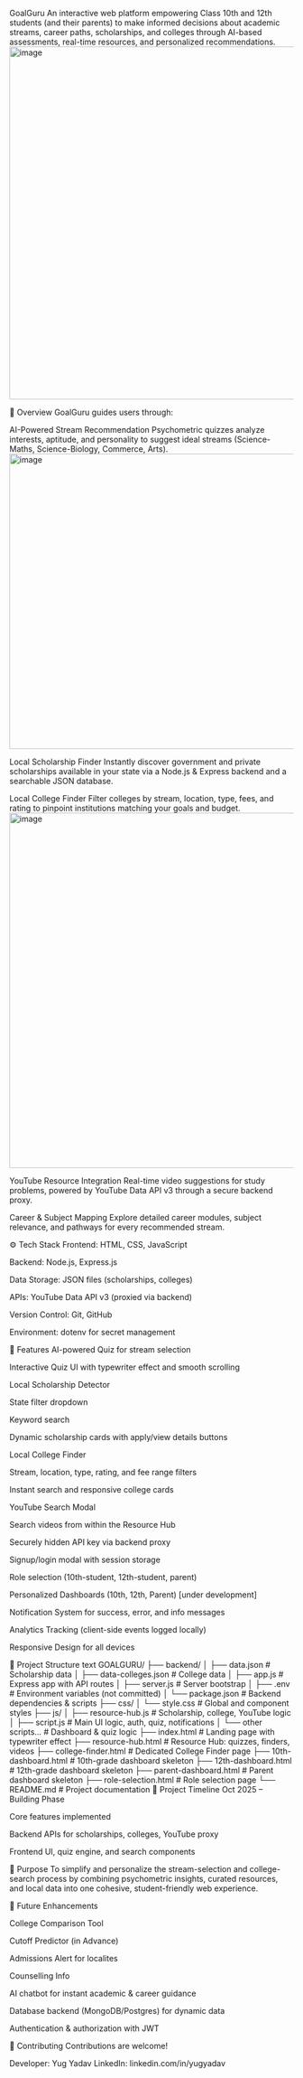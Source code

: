 GoalGuru
An interactive web platform empowering Class 10th and 12th students (and their parents) to make informed decisions about academic streams, career paths, scholarships, and colleges through AI-based assessments, real-time resources, and personalized recommendations.
<img width="1337" height="625" alt="image" src="https://github.com/user-attachments/assets/0e4e9576-090f-4b4b-ae8b-655d06221543" />


🧠 Overview
GoalGuru guides users through:

AI-Powered Stream Recommendation
Psychometric quizzes analyze interests, aptitude, and personality to suggest ideal streams (Science-Maths, Science-Biology, Commerce, Arts).
<img width="701" height="523" alt="image" src="https://github.com/user-attachments/assets/19750db7-ce67-4c99-8939-8b633c506557" />


Local Scholarship Finder
Instantly discover government and private scholarships available in your state via a Node.js & Express backend and a searchable JSON database.

Local College Finder
Filter colleges by stream, location, type, fees, and rating to pinpoint institutions matching your goals and budget.
<img width="1341" height="629" alt="image" src="https://github.com/user-attachments/assets/b5e29125-3b72-4f74-b725-186ea6b930f3" />


YouTube Resource Integration
Real-time video suggestions for study problems, powered by YouTube Data API v3 through a secure backend proxy.

Career & Subject Mapping
Explore detailed career modules, subject relevance, and pathways for every recommended stream.

⚙️ Tech Stack
Frontend: HTML, CSS, JavaScript

Backend: Node.js, Express.js

Data Storage: JSON files (scholarships, colleges)

APIs: YouTube Data API v3 (proxied via backend)

Version Control: Git, GitHub

Environment: dotenv for secret management

🚀 Features
AI-powered Quiz for stream selection

Interactive Quiz UI with typewriter effect and smooth scrolling

Local Scholarship Detector

State filter dropdown

Keyword search

Dynamic scholarship cards with apply/view details buttons

Local College Finder

Stream, location, type, rating, and fee range filters

Instant search and responsive college cards

YouTube Search Modal

Search videos from within the Resource Hub

Securely hidden API key via backend proxy

Signup/login modal with session storage

Role selection (10th-student, 12th-student, parent)

Personalized Dashboards (10th, 12th, Parent) [under development]

Notification System for success, error, and info messages

Analytics Tracking (client-side events logged locally)

Responsive Design for all devices

📁 Project Structure
text
GOALGURU/
├── backend/
│   ├── data.json            # Scholarship data
│   ├── data-colleges.json   # College data
│   ├── app.js               # Express app with API routes
│   ├── server.js            # Server bootstrap
│   ├── .env                 # Environment variables (not committed)
│   └── package.json         # Backend dependencies & scripts
├── css/
│   └── style.css            # Global and component styles
├── js/
│   ├── resource-hub.js      # Scholarship, college, YouTube logic
│   ├── script.js            # Main UI logic, auth, quiz, notifications
│   └── other scripts…       # Dashboard & quiz logic
├── index.html               # Landing page with typewriter effect
├── resource-hub.html        # Resource Hub: quizzes, finders, videos
├── college-finder.html      # Dedicated College Finder page
├── 10th-dashboard.html      # 10th-grade dashboard skeleton
├── 12th-dashboard.html      # 12th-grade dashboard skeleton
├── parent-dashboard.html    # Parent dashboard skeleton
├── role-selection.html      # Role selection page
└── README.md                # Project documentation
📅 Project Timeline
Oct 2025 – Building Phase

Core features implemented

Backend APIs for scholarships, colleges, YouTube proxy

Frontend UI, quiz engine, and search components

🎯 Purpose
To simplify and personalize the stream-selection and college-search process by combining psychometric insights, curated resources, and local data into one cohesive, student-friendly web experience.

🧾 Future Enhancements

College Comparison Tool 

Cutoff Predictor (in Advance)

Admissions Alert for localites

Counselling Info

AI chatbot for instant academic & career guidance

Database backend (MongoDB/Postgres) for dynamic data

Authentication & authorization with JWT

🤝 Contributing
Contributions are welcome!

Developer: Yug Yadav
LinkedIn: linkedin.com/in/yugyadav

